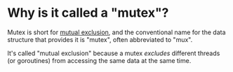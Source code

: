 # Why is it called a "mutex"?

Mutex is short for [mutual exclusion](https://en.wikipedia.org/wiki/Mutual_exclusion), and the conventional name for the data structure that provides it is "mutex", often abbreviated to "mux".

It's called "mutual exclusion" because a mutex _excludes_ different threads (or goroutines) from accessing the same data at the same time.

